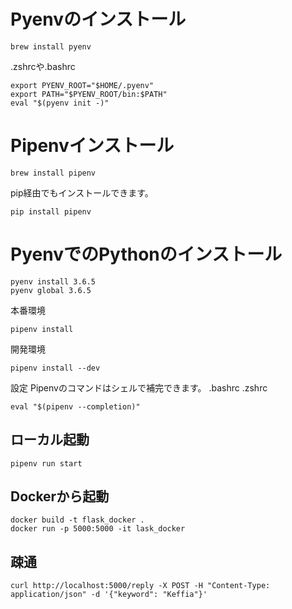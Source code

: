 # Pyenvのインストール
```
brew install pyenv
```

.zshrcや.bashrc
```
export PYENV_ROOT="$HOME/.pyenv"
export PATH="$PYENV_ROOT/bin:$PATH"
eval "$(pyenv init -)"
```

# Pipenvインストール
```
brew install pipenv
```
pip経由でもインストールできます。
```
pip install pipenv
```

# PyenvでのPythonのインストール
```
pyenv install 3.6.5
pyenv global 3.6.5
```

本番環境
```
pipenv install
```
開発環境
```
pipenv install --dev
```


設定
Pipenvのコマンドはシェルで補完できます。
.bashrc .zshrc
```
eval "$(pipenv --completion)"
```

## ローカル起動
```
pipenv run start
```

## Dockerから起動
```
docker build -t flask_docker .
docker run -p 5000:5000 -it lask_docker
```
## 疎通
```
curl http://localhost:5000/reply -X POST -H "Content-Type: application/json" -d '{"keyword": "Keffia"}'
```
